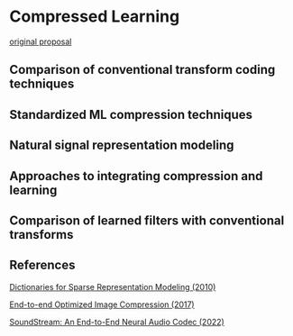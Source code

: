 # Compressed Learning

[original proposal](https://danjacobellis.net/ITML/_static/proposal.pdf)

## Comparison of conventional transform coding techniques

## Standardized ML compression techniques

## Natural signal representation modeling

## Approaches to integrating compression and learning

## Comparison of learned filters with conventional transforms

## References

[Dictionaries for Sparse Representation Modeling (2010)](https://ieeexplore.ieee.org/abstract/document/5452966)

[End-to-end Optimized Image Compression (2017)](https://www.cns.nyu.edu/~lcv/iclr2017/)

[SoundStream: An End-to-End Neural Audio Codec (2022)](https://ieeexplore.ieee.org/abstract/document/9625818)